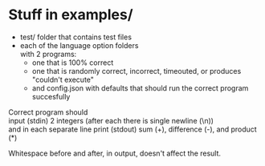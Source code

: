 # Stuff in examples/  
- test/ folder that contains test files  
- each of the language option folders  
  with 2 programs:  
  - one that is 100% correct  
  - one that is randomly correct, incorrect, timeouted, or produces "couldn't execute"  
  - and config.json with defaults that should run the correct program succesfully

Correct program should  
input (stdin) 2 integers (after each there is single newline (\n))  
and in each separate line print (stdout) sum (+), difference (-), and product (*)  

Whitespace before and after, in output, doesn't affect the result.  
